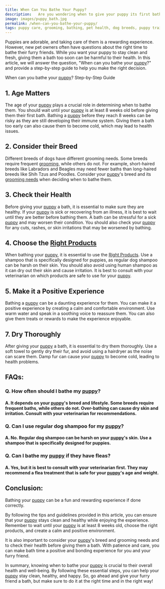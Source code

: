 ```yaml
---
title: When Can You Bathe Your Puppy?
description:   Are you wondering when to give your puppy its first bath? This article provides a step-by-step guide on when to bathe your puppy, including essential tips to ensure your pup's safety and comfort.
image: images/puppy_bath.jpg
permalink: /when-can-you-bathe-your-puppy/
tags: puppy care, grooming, bathing, pet health, dog breeds, puppy training
---
```


Puppies are adorable, and taking care of them is a rewarding experience. However, new pet owners often have questions about the right time to bathe their furry friends. While you want your puppy to stay clean and fresh, giving them a bath too soon can be harmful to their health. In this article, we will answer the question, "When can you bathe your [puppy](https://forpetswithlove.com/5-must-have-supplies-for-your-new-puppy-a-complete-checklist/)?" and provide a step-by-step guide to help you make the right decision.

When can you bathe your [puppy](https://forpetswithlove.com/5-must-have-supplies-for-your-new-puppy-a-complete-checklist/)? Step-by-Step Guide

## 1. Age Matters

The age of your [puppy](https://forpetswithlove.com/5-must-have-supplies-for-your-new-puppy-a-complete-checklist/) plays a crucial role in determining when to bathe them. You should wait until your [puppy](https://forpetswithlove.com/5-must-have-supplies-for-your-new-puppy-a-complete-checklist/) is at least 8 weeks old before giving them their first bath. Bathing a [puppy](https://forpetswithlove.com/5-must-have-supplies-for-your-new-puppy-a-complete-checklist/) before they reach 8 weeks can be risky as they are still developing their immune system. Giving them a bath too early can also cause them to become cold, which may lead to health issues.

## 2. Consider their Breed

Different breeds of dogs have different grooming needs. Some breeds require frequent [grooming](https://forpetswithlove.com/6-essential-grooming-tools-for-dogs-with-long-hair/), while others do not. For example, short-haired breeds like Labradors and Beagles may need fewer baths than long-haired breeds like Shih Tzus and Poodles. Consider your [puppy](https://forpetswithlove.com/5-must-have-supplies-for-your-new-puppy-a-complete-checklist/)'s breed and its [grooming needs](https://forpetswithlove.com/6-essential-grooming-tools-for-dogs-with-long-hair/) when deciding when to bathe them.

## 3. Check their Health

Before giving your [puppy](https://forpetswithlove.com/5-must-have-supplies-for-your-new-puppy-a-complete-checklist/) a bath, it is essential to make sure they are healthy. If your [puppy](https://forpetswithlove.com/5-must-have-supplies-for-your-new-puppy-a-complete-checklist/) is sick or recovering from an illness, it is best to wait until they are better before bathing them. A bath can be stressful for a sick [puppy](https://forpetswithlove.com/5-must-have-supplies-for-your-new-puppy-a-complete-checklist/) and may worsen their condition. You should also check your [puppy](https://forpetswithlove.com/5-must-have-supplies-for-your-new-puppy-a-complete-checklist/) for any cuts, rashes, or skin irritations that may be worsened by bathing.

## 4. Choose the [Right Products](https://amzn.to/3SOly2J)

When bathing your [puppy](https://forpetswithlove.com/5-must-have-supplies-for-your-new-puppy-a-complete-checklist/), it is essential to use the [Right Products](https://amzn.to/3SOly2J). Use a shampoo that is specifically designed for puppies, as regular dog shampoo can be harsh on their skin. You should also avoid using human shampoo as it can dry out their skin and cause irritation. It is best to consult with your veterinarian on which products are safe to use for your [puppy](https://forpetswithlove.com/5-must-have-supplies-for-your-new-puppy-a-complete-checklist/).

## 5. Make it a Positive Experience

Bathing a [puppy](https://forpetswithlove.com/5-must-have-supplies-for-your-new-puppy-a-complete-checklist/) can be a daunting experience for them. You can make it a positive experience by creating a calm and comfortable environment. Use warm water and speak in a soothing voice to reassure them. You can also give them treats or rewards to make the experience enjoyable.

## 7. Dry Thoroughly

After giving your [puppy](https://forpetswithlove.com/5-must-have-supplies-for-your-new-puppy-a-complete-checklist/) a bath, it is essential to dry them thoroughly. Use a soft towel to gently dry their fur, and avoid using a hairdryer as the noise can scare them. Damp fur can cause your [puppy](https://forpetswithlove.com/5-must-have-supplies-for-your-new-puppy-a-complete-checklist/) to become cold, leading to health problems.

## FAQs:

###  Q. How often should I bathe my [puppy](https://forpetswithlove.com/5-must-have-supplies-for-your-new-puppy-a-complete-checklist/)?
#### A. It depends on your [puppy](https://forpetswithlove.com/5-must-have-supplies-for-your-new-puppy-a-complete-checklist/)'s breed and lifestyle. Some breeds require frequent baths, while others do not. Over-bathing can cause dry skin and irritation. Consult with your veterinarian for recommendations.

###  Q. Can I use regular dog shampoo for my [puppy](https://forpetswithlove.com/5-must-have-supplies-for-your-new-puppy-a-complete-checklist/)?
#### A. No. Regular dog shampoo can be harsh on your [puppy](https://forpetswithlove.com/5-must-have-supplies-for-your-new-puppy-a-complete-checklist/)'s skin. Use a shampoo that is specifically designed for puppies.

###  Q. Can I bathe my [puppy](https://forpetswithlove.com/5-must-have-supplies-for-your-new-puppy-a-complete-checklist/) if they have fleas?
#### A. Yes, but it is best to consult with your veterinarian first. They may recommend a flea treatment that is safe for your [puppy](https://forpetswithlove.com/5-must-have-supplies-for-your-new-puppy-a-complete-checklist/)'s age and weight.

## Conclusion:

Bathing your [puppy](https://forpetswithlove.com/5-must-have-supplies-for-your-new-puppy-a-complete-checklist/) can be a fun and rewarding experience if done correctly.

By following the tips and guidelines provided in this article, you can ensure that your [puppy](https://forpetswithlove.com/5-must-have-supplies-for-your-new-puppy-a-complete-checklist/) stays clean and healthy while enjoying the experience. Remember to wait until your [puppy](https://forpetswithlove.com/5-must-have-supplies-for-your-new-puppy-a-complete-checklist/) is at least 8 weeks old, choose the right products, and create a calm and positive environment.

It is also important to consider your [puppy](https://forpetswithlove.com/5-must-have-supplies-for-your-new-puppy-a-complete-checklist/)'s breed and grooming needs and to check their health before giving them a bath. With patience and care, you can make bath time a positive and bonding experience for you and your furry friend.

In summary, knowing when to bathe your [puppy](https://forpetswithlove.com/5-must-have-supplies-for-your-new-puppy-a-complete-checklist/) is crucial to their overall health and well-being. By following these essential steps, you can help your [puppy](https://forpetswithlove.com/5-must-have-supplies-for-your-new-puppy-a-complete-checklist/) stay clean, healthy, and happy. So, go ahead and give your furry friend a bath, but make sure to do it at the right time and in the right way!